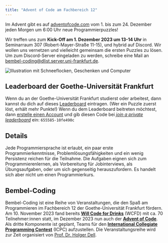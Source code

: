 ```yaml
---
title: "Advent of Code am Fachbereich 12"
---
```


Im Advent gibt es auf [adventofcode.com](https://adventofcode.com/) vom 1. bis zum 24. Dezember jeden Morgen um 6:00 Uhr neue Programmierpuzzles!

Wir treffen uns zum **Kick-Off am 1. Dezember 2023 um 13-14 Uhr** in Seminarraum 307 (Robert-Mayer-Straße 11-15), und hybrid auf Discord.
Wir wollen uns vernetzen und vielleicht gemeinsam die ersten Puzzles zu lösen.
Um zum Discord-Server eingeladen zu werden, schreibe eine Mail an [bembel-coding@dlist.server.uni-frankfurt.de](mailto:bembel-coding@dlist.server.uni-frankfurt.de).

![Illustration mit Schneeflocken, Geschenken und Computer](aoc.jpg)

## Leaderboard der Goethe-Universität Frankfurt

Wenn du an der Goethe-Universität Frankfurt studierst oder arbeitest, dann kannst du dich auf dieses [Leaderboard](https://adventofcode.com/2023/leaderboard/private/view/655585) eintragen.
(Wer ein Puzzle zuerst löst, erhält mehr Punkte!)
Wenn du dem Leaderboard beitreten möchtest, dann [erstelle einen Account](https://adventofcode.com/2023/auth/login) und gib diesen Code bei [_join a private leaderboard_](https://adventofcode.com/2023/leaderboard/private) ein: `655585-10fe490c`

## Details

Jede Programmiersprache ist erlaubt, ein paar erste Programmierkenntnisse, Problemlösungsfähigkeiten und ein wenig Persistenz reichen für die Teilnahme.
Die Aufgaben eignen sich zum Programmierenlernen, als Vorbereitung für Jobinterviews, als Übungsaufgaben, oder um sich gegenseitig herauszufordern.
Es handelt sich aber nicht um einen Programmierkurs.

## Bembel-Coding

Bembel-Coding ist eine Reihe von Veranstaltungen, die den Spaß am Programmieren im Fachbereich 12 der Goethe-Universität Frankfurt fördern.
Am 10. November 2023 fand bereits [**Will Code for Drinks**](/wcfd) (WCFD) mit ca. 70 Teilnehmer:innen statt, im Dezember 2023 nun auch der [**Advent of Code**](/aoc).
Als dritte Komponente ist geplant, Teams für den [**International Collegiate Programming Contest**](/icpc) (ICPC) aufzustellen.
Die Veranstaltungsreihe wird zur Zeit organisiert von [Prof. Dr. Holger Dell](https://holgerdell.com).